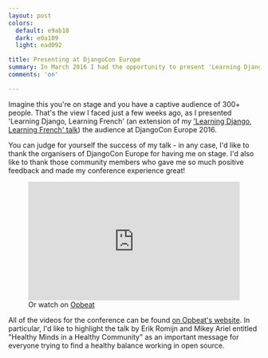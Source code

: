 ```yaml
---
layout: post
colors:
  default: e9ab18
  dark: e0a109
  light: ead092

title: Presenting at DjangoCon Europe
summary: In March 2016 I had the opportunity to present 'Learning Django, Learning French' at DjangoCon Europe in Budapest, Hungary.
comments: 'on'

---
```


Imagine this you're on stage and you have a captive audience of 300+ people.  That's the view I faced just a few weeks ago, as I presented 'Learning Django, Learning French' (an extension of my ['Learning Django, Learning French' talk](http://whoisnicoleharris.com/2015/12/14/my-talk-at-pycon-fr.html)) the audience at DjangoCon Europe 2016.

You can judge for yourself the success of my talk - in any case, I'd like to thank the organisers of DjangoCon Europe for having me on stage. I'd also like to thank those community members who gave me so much positive feedback and made my conference experience great!

<figure class="img-figure centered">
    <style>.embed-container { position: relative; padding-bottom: 56.25%; height: 0; overflow: hidden; max-width: 100%; } .embed-container iframe, .embed-container object, .embed-container embed { position: absolute; top: 0; left: 0; width: 100%; height: 100%; }</style><div class='embed-container'><iframe class="wistia_embed" name="wistia_embed" src="http://fast.wistia.net/embed/iframe/tzu957oa60?canonicalUrl=https%3A%2F%2Fopbeat.com%2Fevents%2Fdjangocon-eu-2016%2F&canonicalTitle=DjangoCon%20Europe%202016%2C%20Budapest%20%7C%20Opbeat" allowtransparency="true" frameborder="0" scrolling="no"></iframe><br/></div>
    <figcaption>Or watch on <a href="https://opbeat.com/events/djangocon-eu-2016/"> Opbeat</a></figcaption>
</figure>

All of the videos for the conference can be found [on Opbeat's website](https://opbeat.com/events/djangocon-eu-2016/).  In particular, I'd like to highlight the talk by Erik Romijn and Mikey Ariel entitled "Healthy Minds in a Healthy Community" as an important message for everyone trying to find a healthy balance working in open source.
